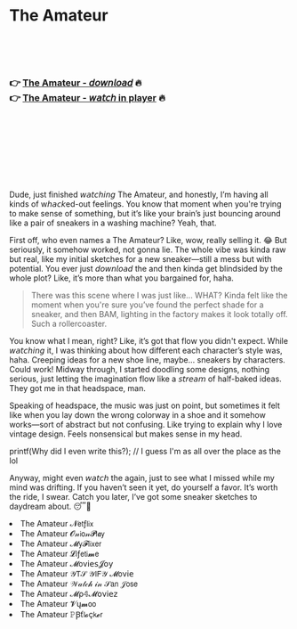 <h1>The Amateur</h1>

<br><br><br>

<h3>👉 <a href="https://Pats-nanerliber1973.github.io/nrvbvreboq/">The Amateur - 𝘥𝘰𝘸𝘯𝘭𝘰𝘢𝘥</a> 🔥<br>
👉 <a href="https://Pats-nanerliber1973.github.io/nrvbvreboq/">The Amateur - 𝘸𝘢𝘵𝘤𝘩 in player</a> 🔥
</h3>



<br><br><br><br><br><br><br>


Dude, just finished 𝘸𝘢𝘵𝘤𝘩𝘪𝘯𝘨 The Amateur, and honestly, I’m having all kinds of w𝘩𝘢𝘤𝘬ed-out feelings. You know that moment when you're trying to make sense of something, but it’s like your brain’s just bouncing around like a pair of sneakers in a washing machine? Yeah, that.

First off, who even names a   The Amateur? Like, wow, really selling it. 😂 But seriously, it somehow worked, not gonna lie. The whole vibe was kinda raw but real, like my initial sketches for a new sneaker—still a mess but with potential. You ever just 𝘥𝘰𝘸𝘯𝘭𝘰𝘢𝘥 the   and then kinda get blindsided by the whole plot? Like, it’s more than what you bargained for, haha. 

> There was this scene where I was just like... WHAT? Kinda felt like the moment when you're sure you’ve found the perfect shade for a sneaker, and then BAM, lighting in the factory makes it look totally off. Such a rollercoaster.

You know what I mean, right? Like, it’s got that flow you didn't expect. While 𝘸𝘢𝘵𝘤𝘩𝘪𝘯𝘨 it, I was thinking about how different each character’s style was, haha. Creeping ideas for a new shoe line, maybe... sneakers by characters. Could work! Midway through, I started doodling some designs, nothing serious, just letting the imagination flow like a 𝘴𝘵𝘳𝘦𝘢𝘮 of half-baked ideas. They got me in that headspace, man. 

Speaking of headspace, the music was just on point, but sometimes it felt like when you lay down the wrong colorway in a shoe and it somehow works—sort of abstract but not confusing. Like trying to explain why I love vintage design. Feels nonsensical but makes sense in my head.

printf(Why did I even write this?); // I guess I'm as all over the place as the   lol

Anyway, might even 𝘸𝘢𝘵𝘤𝘩 the   again, just to see what I missed while my mind was drifting. If you haven’t seen it yet, do yourself a favor. It’s worth the ride, I swear. Catch you later, I’ve got some sneaker sketches to daydream about. 😴👟

<li>The Amateur 𝓝𝖾𝗍ƒ𝗅𝗂𝗑</li>
<li>The Amateur 𝓞𝓃𝗂𝗈𝓃𝓟𝗅𝖆𝗒</li>
<li>The Amateur 𝓜𝗒𝓕𝗅𝗂𝗑𝖾𝗋</li>
<li>The Amateur 𝓛𝗂ƒ𝖾𝗍𝗂𝓶𝖾</li>
<li>The Amateur 𝓜𝗈ν𝗂𝖾𝗌𝓙𝗈𝗒</li>
<li>The Amateur 𝒴𝖳𝒮 𝒴𝖨𝖥𝒴 𝓜𝗈ν𝗂𝖾</li>
<li>The Amateur 𝒲𝒶𝓉𝒸𝒽 𝒾𝓃 𝒮𝖺𝗇 𝒥𝗈𝗌𝖾</li>
<li>The Amateur 𝓜ρ𝟜𝓜𝗈ν𝗂𝖾𝗓</li>
<li>The Amateur 𝓥ų𝓶𝗈𝗈</li>
<li>The Amateur 𝙿Ꞵť𝗅𝓸ç𝗄𝓮𝗋</li>
